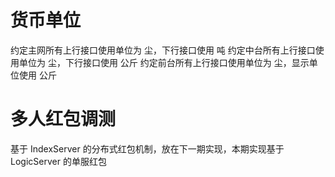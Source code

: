 # 货币单位

约定主网所有上行接口使用单位为 尘，下行接口使用 吨
约定中台所有上行接口使用单位为 尘，下行接口使用 公斤
约定前台所有上行接口使用单位为 尘，显示单位使用 公斤

# 多人红包调测

基于 IndexServer 的分布式红包机制，放在下一期实现，本期实现基于 LogicServer 的单服红包
